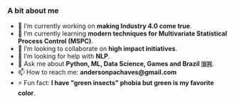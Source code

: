 ### A bit about me
- 🔭 I’m currently working on __making Industry 4.0 come true__.
- 🌱 I’m currently learning __modern techniques for Multivariate Statistical Process Control (MSPC)__.
- 👯 I’m looking to collaborate on __high impact initiatives__.
- 🤔 I’m looking for help with __NLP__.
- 💬 Ask me about __Python, ML, Data Science, Games and Brazil 🇧🇷__.
- 📫 How to reach me: __andersonpachaves@gmail.com__
- ⚡ Fun fact: __I have "green insects" phobia but green is my favorite color__.

<!--
**apachaves/apachaves** is a ✨ _special_ ✨ repository because its `README.md` (this file) appears on your GitHub profile.
-->
